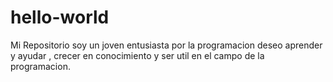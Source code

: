 # hello-world
Mi Repositorio
soy un joven entusiasta por la programacion deseo aprender y ayudar , crecer en conocimiento y ser util en el campo de la programacion.
